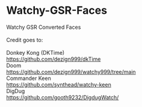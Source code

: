 # Watchy-GSR-Faces<br/>
Watchy GSR Converted Faces<br/>
<br/>
Credit goes to:<br/>
<br/>
Donkey Kong (DKTime)<br/>
https://github.com/dezign999/dkTime<br/>
Doom<br/>
https://github.com/dezign999/watchy999/tree/main<br/>
Commander Keen<br/>
https://github.com/synthead/watchy-keen<br/>
DigDug<br />
https://github.com/gooth9232/DigdugWatch/<br/>
